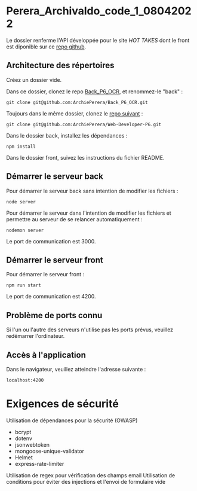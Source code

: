 # Perera_Archivaldo_code_1_08042022

Le dossier renferme l'API développée pour le site *HOT TAKES* dont le front est diponible sur ce [repo github](https://github.com/ArchiePerera/Web-Developer-P6).

## Architecture des répertoires

Créez un dossier vide.

Dans ce dossier, clonez le repo [Back_P6_OCR](https://github.com/ArchiePerera/Back_P6_OCR), et renommez-le "back" :

```git clone git@github.com:ArchiePerera/Back_P6_OCR.git```

Toujours dans le même dossier, clonez le [repo suivant](https://github.com/ArchiePerera/Web-Developer-P6) :

```git clone git@github.com:ArchiePerera/Web-Developer-P6.git```

Dans le dossier back, installez les dépendances :

```npm install```

Dans le dossier front, suivez les instructions du fichier README.

## Démarrer le serveur back

Pour démarrer le serveur back sans intention de modifier les fichiers :

```node server```

Pour démarrer le serveur dans l'intention de modifier les fichiers et permettre au serveur de se relancer automatiquement :

```nodemon server```

Le port de communication est 3000.

## Démarrer le serveur front

Pour démarrer le serveur front :

```npm run start```

Le port de communication est 4200.

##  Problème de ports connu

Si l'un ou l'autre des serveurs n'utilise pas les ports prévus, veuillez redémarrer l'ordinateur.

## Accès à l'application

Dans le navigateur, veuillez atteindre l'adresse suivante :

```localhost:4200```

# Exigences de sécurité

Utilisation de dépendances pour la sécurité (OWASP)

- bcrypt
- dotenv
- jsonwebtoken
- mongoose-unique-validator
- Helmet
- express-rate-limiter

Utilisation de regex pour vérification des champs email
Utilisation de conditions pour éviter des injections et l'envoi de formulaire vide


